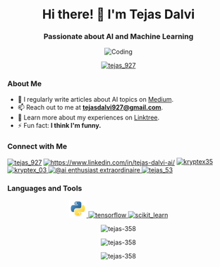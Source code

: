 <h1 align="center">Hi there! 👋 I'm Tejas Dalvi</h1>
<h3 align="center">Passionate about AI and Machine Learning</h3>

<p align="center">
  <img src="https://cdn.dribbble.com/users/1162077/screenshots/3848914/programmer.gif" alt="Coding" width="400">
</p>

<p align="center">
  <a href="https://twitter.com/tejas_927" target="blank">
    <img src="https://img.shields.io/twitter/follow/tejas_927?logo=twitter&style=for-the-badge" alt="tejas_927" />
  </a>
</p>

### About Me

- 📝 I regularly write articles about AI topics on [Medium](https://medium.com/@tejasdalvi927).
- 📫 Reach out to me at **tejasdalvi927@gmail.com**.
- 📄 Learn more about my experiences on [Linktree](https://linktr.ee/Tejas_358).
- ⚡ Fun fact: **I think I'm funny.**

### Connect with Me

<p align="left">
  <a href="https://twitter.com/tejas_927" target="blank"><img align="center" src="https://raw.githubusercontent.com/rahuldkjain/github-profile-readme-generator/master/src/images/icons/Social/twitter.svg" alt="tejas_927" height="30" width="40" /></a>
  <a href="https://www.linkedin.com/in/tejas-dalvi-ai/" target="blank"><img align="center" src="https://raw.githubusercontent.com/rahuldkjain/github-profile-readme-generator/master/src/images/icons/Social/linked-in-alt.svg" alt="https://www.linkedin.com/in/tejas-dalvi-ai/" height="30" width="40" /></a>  
  <a href="https://www.kaggle.com/kryptex35" target="blank">
    <img src="https://raw.githubusercontent.com/rahuldkjain/github-profile-readme-generator/src/images/icons/Social/kaggle.svg" alt="kryptex35" height="30" width="40" />
  </a>
  <a href="https://instagram.com/kryptex_03" target="blank">
    <img src="https://raw.githubusercontent.com/rahuldkjain/github-profile-readme-generator/src/images/icons/Social/instagram.svg" alt="kryptex_03" height="30" width="40" />
  </a>
  <a href="https://medium.com/@tejasdalvi927" target="blank">
    <img src="https://raw.githubusercontent.com/rahuldkjain/github-profile-readme-generator/src/images/icons/Social/medium.svg" alt="@ai enthusiast extraordinaire" height="30" width="40" />
  </a>
  <a href="https://www.hackerrank.com/tejas_53" target="blank">
    <img src="https://raw.githubusercontent.com/rahuldkjain/github-profile-readme-generator/src/images/icons/Social/hackerrank.svg" alt="tejas_53" height="30" width="40" />
  </a>
</p>

### Languages and Tools

<p align="center">
  <a href="https://www.python.org" target="_blank">
    <img src="https://raw.githubusercontent.com/devicons/devicon/master/icons/python/python-original.svg" alt="python" width="40" height="40"/>
  </a>
  <a href="https://www.tensorflow.org" target="_blank">
    <img src="https://www.vectorlogo.zone/logos/tensorflow/tensorflow-icon.svg" alt="tensorflow" width="40" height="40"/>
  </a>
  <a href="https://scikit-learn.org/" target="_blank">
    <img src="https://upload.wikimedia.org/wikipedia/commons/0/05/Scikit_learn_logo_small.svg" alt="scikit_learn" width="40" height="40"/>
  </a>
  <!-- Add more tools and languages here -->
</p>

<p align="center">
  <img src="https://github-readme-stats.vercel.app/api/top-langs?username=tejas-358&show_icons=true&locale=en&layout=compact" alt="tejas-358" />
</p>

<p align="center">
  <img src="https://github-readme-stats.vercel.app/api?username=tejas-358&show_icons=true&locale=en" alt="tejas-358" />
</p>

<p align="center">
  <img src="https://github-readme-streak-stats.herokuapp.com/?user=tejas-358&" alt="tejas-358" />
</p>

